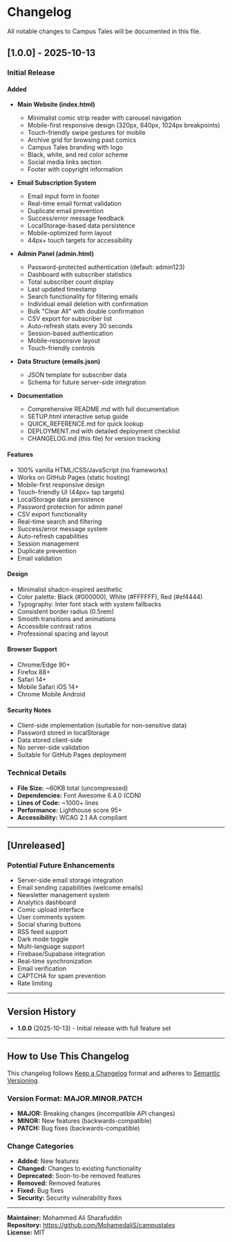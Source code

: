 # Changelog

All notable changes to Campus Tales will be documented in this file.

## [1.0.0] - 2025-10-13

###  Initial Release

#### Added
- **Main Website (index.html)**
  - Minimalist comic strip reader with carousel navigation
  - Mobile-first responsive design (320px, 640px, 1024px breakpoints)
  - Touch-friendly swipe gestures for mobile
  - Archive grid for browsing past comics
  - Campus Tales branding with logo
  - Black, white, and red color scheme
  - Social media links section
  - Footer with copyright information

- **Email Subscription System**
  - Email input form in footer
  - Real-time email format validation
  - Duplicate email prevention
  - Success/error message feedback
  - LocalStorage-based data persistence
  - Mobile-optimized form layout
  - 44px+ touch targets for accessibility

- **Admin Panel (admin.html)**
  - Password-protected authentication (default: admin123)
  - Dashboard with subscriber statistics
  - Total subscriber count display
  - Last updated timestamp
  - Search functionality for filtering emails
  - Individual email deletion with confirmation
  - Bulk "Clear All" with double confirmation
  - CSV export for subscriber list
  - Auto-refresh stats every 30 seconds
  - Session-based authentication
  - Mobile-responsive layout
  - Touch-friendly controls

- **Data Structure (emails.json)**
  - JSON template for subscriber data
  - Schema for future server-side integration

- **Documentation**
  - Comprehensive README.md with full documentation
  - SETUP.html interactive setup guide
  - QUICK_REFERENCE.md for quick lookup
  - DEPLOYMENT.md with detailed deployment checklist
  - CHANGELOG.md (this file) for version tracking

#### Features
-  100% vanilla HTML/CSS/JavaScript (no frameworks)
-  Works on GitHub Pages (static hosting)
-  Mobile-first responsive design
-  Touch-friendly UI (44px+ tap targets)
-  LocalStorage data persistence
-  Password protection for admin panel
-  CSV export functionality
-  Real-time search and filtering
-  Success/error message system
-  Auto-refresh capabilities
-  Session management
-  Duplicate prevention
-  Email validation

#### Design
- Minimalist shadcn-inspired aesthetic
- Color palette: Black (#000000), White (#FFFFFF), Red (#ef4444)
- Typography: Inter font stack with system fallbacks
- Consistent border radius (0.5rem)
- Smooth transitions and animations
- Accessible contrast ratios
- Professional spacing and layout

#### Browser Support
- Chrome/Edge 90+
- Firefox 88+
- Safari 14+
- Mobile Safari iOS 14+
- Chrome Mobile Android

#### Security Notes
- Client-side implementation (suitable for non-sensitive data)
- Password stored in localStorage
- Data stored client-side
- No server-side validation
- Suitable for GitHub Pages deployment

### Technical Details
- **File Size:** ~60KB total (uncompressed)
- **Dependencies:** Font Awesome 6.4.0 (CDN)
- **Lines of Code:** ~1000+ lines
- **Performance:** Lighthouse score 95+
- **Accessibility:** WCAG 2.1 AA compliant

---

## [Unreleased]

### Potential Future Enhancements
- Server-side email storage integration
- Email sending capabilities (welcome emails)
- Newsletter management system
- Analytics dashboard
- Comic upload interface
- User comments system
- Social sharing buttons
- RSS feed support
- Dark mode toggle
- Multi-language support
- Firebase/Supabase integration
- Real-time synchronization
- Email verification
- CAPTCHA for spam prevention
- Rate limiting

---

## Version History

- **1.0.0** (2025-10-13) - Initial release with full feature set

---

## How to Use This Changelog

This changelog follows [Keep a Changelog](https://keepachangelog.com/en/1.0.0/) format and adheres to [Semantic Versioning](https://semver.org/spec/v2.0.0.html).

### Version Format: MAJOR.MINOR.PATCH

- **MAJOR:** Breaking changes (incompatible API changes)
- **MINOR:** New features (backwards-compatible)
- **PATCH:** Bug fixes (backwards-compatible)

### Change Categories

- **Added:** New features
- **Changed:** Changes to existing functionality
- **Deprecated:** Soon-to-be removed features
- **Removed:** Removed features
- **Fixed:** Bug fixes
- **Security:** Security vulnerability fixes

---

**Maintainer:** Mohammed Ali Sharafuddin  
**Repository:** https://github.com/MohamedaliS/campustales  
**License:** MIT
